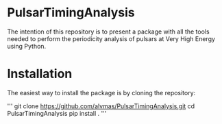 # PulsarTimingAnalysis

The intention of this repository is to present a package with all the tools needed to perform the periodicity analysis of pulsars at Very High Energy using Python. 


# Installation
The easiest way to install the package is by cloning the repository:

'''
git clone https://github.com/alvmas/PulsarTimingAnalysis.git
cd PulsarTimingAnalysis
pip install .
'''
